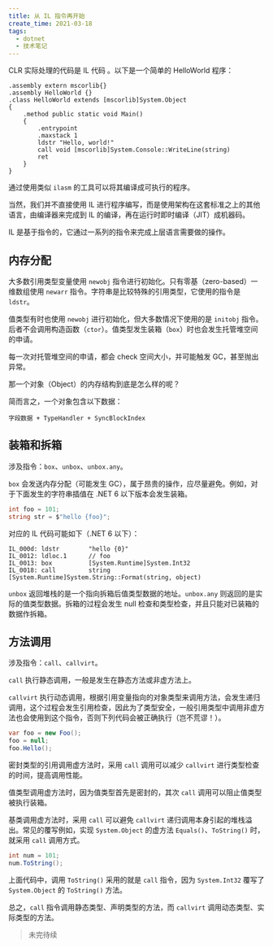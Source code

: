 ```yaml
---
title: 从 IL 指令再开始
create_time: 2021-03-18
tags:
  - dotnet
  - 技术笔记
---
```



CLR 实际处理的代码是 IL 代码 。以下是一个简单的 HelloWorld 程序：

```il
.assembly extern mscorlib{}
.assembly HelloWorld {}
.class HelloWorld extends [mscorlib]System.Object
{
    .method public static void Main()
    {
        .entrypoint
        .maxstack 1
        ldstr "Hello, world!"
        call void [mscorlib]System.Console::WriteLine(string)
        ret
    }
}
```

通过使用类似 `ilasm` 的工具可以将其编译成可执行的程序。

当然，我们并不直接使用 IL 进行程序编写，而是使用架构在这套标准之上的其他语言，由编译器来完成到 IL 的编译，再在运行时即时编译（JIT）成机器码。

IL 是基于指令的，它通过一系列的指令来完成上层语言需要做的操作。

## 内存分配

大多数引用类型变量使用 `newobj` 指令进行初始化。只有零基（zero-based）一维数组使用 `newarr` 指令。字符串是比较特殊的引用类型，它使用的指令是 `ldstr`。

值类型有时也使用 `newobj` 进行初始化，但大多数情况下使用的是 `initobj` 指令。后者不会调用构造函数（`ctor`）。值类型发生装箱（`box`）时也会发生托管堆空间的申请。

每一次对托管堆空间的申请，都会 check 空间大小，并可能触发 GC，甚至抛出异常。

那一个对象（Object）的内存结构到底是怎么样的呢？

简而言之，一个对象包含以下数据：

```
字段数据 + TypeHandler + SyncBlockIndex
```


## 装箱和拆箱

涉及指令：`box`、`unbox`、`unbox.any`。

`box` 会发送内存分配（可能发生 GC），属于昂贵的操作，应尽量避免。例如，对于下面发生的字符串插值在 .NET 6 以下版本会发生装箱。

```csharp
int foo = 101;
string str = $"hello {foo}";
```
对应的 IL 代码可能如下（.NET 6 以下）：

```il
IL_000d: ldstr        "hello {0}"
IL_0012: ldloc.1      // foo
IL_0013: box          [System.Runtime]System.Int32
IL_0018: call         string [System.Runtime]System.String::Format(string, object)
```

`unbox` 返回堆栈的是一个指向拆箱后值类型数据的地址。`unbox.any` 则返回的是实际的值类型数据。拆箱的过程会发生 null 检查和类型检查，并且只能对已装箱的数据作拆箱。


## 方法调用

涉及指令：`call`、`callvirt`。

`call` 执行静态调用，一般是发生在静态方法或非虚方法上。

`callvirt` 执行动态调用，根据引用变量指向的对象类型来调用方法，会发生递归调用，这个过程会发生引用检查，因此为了类型安全，一般引用类型中调用非虚方法也会使用到这个指令，否则下列代码会被正确执行（岂不荒谬！）。

```csharp
var foo = new Foo();
foo = null;
foo.Hello();
```

密封类型的引用调用虚方法时，采用 `call` 调用可以减少 `callvirt` 进行类型检查的时间，提高调用性能。

值类型调用虚方法时，因为值类型首先是密封的，其次 `call` 调用可以阻止值类型被执行装箱。

基类调用虚方法时，采用 `call` 可以避免 `callvirt` 递归调用本身引起的堆栈溢出。常见的覆写例如，实现 `System.Object` 的虚方法 `Equals()`、`ToString()` 时，就采用 `call` 调用方式。

```csharp
int num = 101;
num.ToString();
```

上面代码中，调用 `ToString()` 采用的就是 `call` 指令，因为 `System.Int32` 覆写了 `System.Object` 的 `ToString()` 方法。


总之，`call` 指令调用静态类型、声明类型的方法，而 `callvirt` 调用动态类型、实际类型的方法。


> 未完待续
